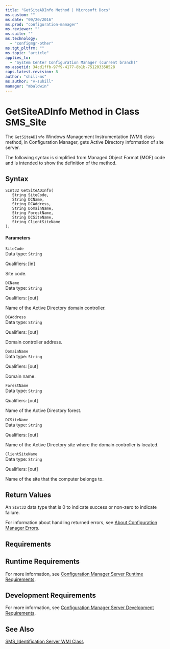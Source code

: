 ```yaml
---
title: "GetSiteADInfo Method | Microsoft Docs"
ms.custom: ""
ms.date: "09/20/2016"
ms.prod: "configuration-manager"
ms.reviewer: ""
ms.suite: ""
ms.technology:
  - "configmgr-other"
ms.tgt_pltfrm: ""
ms.topic: "article"
applies_to:
  - "System Center Configuration Manager (current branch)"
ms.assetid: 34cd1ffb-97f9-4177-8b1b-751203358528
caps.latest.revision: 8
author: "shill-ms"
ms.author: "v-suhill"
manager: "mbaldwin"
---
```

# GetSiteADInfo Method in Class SMS_Site
The `GetSiteADInfo` Windows Management Instrumentation (WMI) class method, in Configuration Manager, gets Active Directory information of site server.  

 The following syntax is simplified from Managed Object Format (MOF) code and is intended to show the definition of the method.  

## Syntax  

```  
SInt32 GetSiteADInfo(  
   String SiteCode,  
   String DCName,  
   String DCAddress,  
   String DomainName,  
   String ForestName,  
   String DCSiteName,  
   String ClientSiteName  
);  
```  

#### Parameters  
 `SiteCode`  
 Data type: `String`  

 Qualifiers: [in]  

 Site code.   

 `DCName`  
 Data type: `String`  

 Qualifiers: [out]  

 Name of the Active Directory domain controller.  

 `DCAddress`  
 Data type: `String`  

 Qualifiers: [out]  

 Domain controller address.  

 `DomainName`  
 Data type: `String`  

 Qualifiers: [out]  

 Domain name.  

 `ForestName`  
 Data type: `String`  

 Qualifiers: [out]  

 Name of the Active Directory forest.  

 `DCSiteName`  
 Data type: `String`  

 Qualifiers: [out]  

 Name of the Active Directory site where the domain controller is located.  

 `ClientSiteName`  
 Data type: `String`  

 Qualifiers: [out]  

 Name of the site that the computer belongs to.  

## Return Values  
 An `SInt32` data type that is 0 to indicate success or non-zero to indicate failure.  

 For information about handling returned errors, see [About Configuration Manager Errors](../../../../../develop/core/understand/about-configuration-manager-errors.md).  

## Requirements  

## Runtime Requirements  
 For more information, see [Configuration Manager Server Runtime Requirements](../../../../../develop/core/reqs/server-runtime-requirements.md).  

## Development Requirements  
 For more information, see [Configuration Manager Server Development Requirements](../../../../../develop/core/reqs/server-development-requirements.md).  

## See Also  
 [SMS_Identification Server WMI Class](../../../../../develop/reference/core/servers/configure/sms_identification-server-wmi-class.md)
